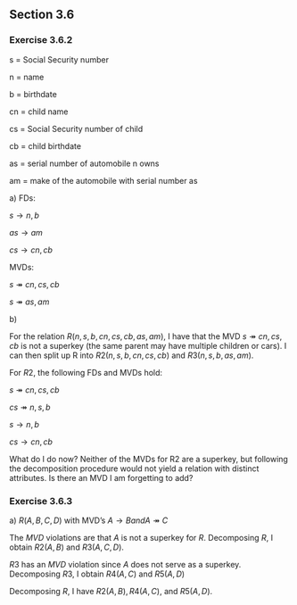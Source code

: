 ## Section 3.6

### Exercise 3.6.2
s = Social Security number

n = name

b = birthdate

cn = child name

cs = Social Security number of child

cb = child birthdate

as = serial number of automobile n owns

am = make of the automobile with serial number as

a) 
FDs: 

$s \rightarrow n, b$ 
                   
$as \rightarrow  am$ 
                   
$cs \rightarrow cn, cb$
                   
MVDs: 

$s \twoheadrightarrow cn, cs, cb$

$s \twoheadrightarrow as, am$

b)

For the relation $R(n, s, b, cn, cs, cb, as, am)$, I have that the
MVD $s  \twoheadrightarrow cn, cs, cb$ is not a superkey (the same parent
may have multiple children or cars). I can then split up R into 
$R2(n, s, b, cn, cs, cb)$ and $R3(n, s, b, as, am)$.

For $R2$, the following FDs and MVDs hold:

$s \twoheadrightarrow cn, cs, cb$

$cs \twoheadrightarrow n, s, b$

$s \rightarrow n, b$

$cs \rightarrow cn, cb$


What do I do now? Neither of the MVDs for R2 are a superkey, but following
the decomposition procedure would not yield a relation with distinct 
attributes. Is there an MVD I am forgetting to add?

### Exercise 3.6.3

a) $R(A, B, C, D)$ with MVD’s $A \rightarrow B and A \twoheadrightarrow C$

The $MVD$ violations are that $A$ is not a superkey for $R$. Decomposing $R$,
I obtain $R2(A, B)$ and $R3(A, C, D)$.

$R3$ has an $MVD$ violation since $A$ does not serve as a superkey. 
Decomposing $R3$, I obtain $R4(A, C)$ and $R5(A, D)$

Decomposing $R$, I have $R2(A, B), R4(A, C)$, and $R5(A, D)$.

